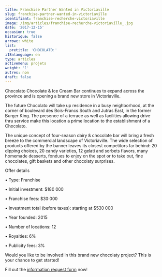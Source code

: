 ```yaml
---
title: Franchise Partner Wanted in Victoriaville
slug: franchise-partner-wanted-in-victoriaville
identifiant: franchise-recherche-victoriaville
image: /img/articles/franchise-recherche-victoriaville_.jpg
date: '2017-12-15'
occasion: true
historique: false
arrowc: white
list:
  pretitle: 'CHOCOLATO:'
i18nlanguage: en
type: articles
activemenu: projets
weight: '1'
autres: non
draft: false
---
```

Chocolato Chocolate & Ice Cream Bar continues to expand across the province and is opening a brand new store in Victoriaville. 

The future Chocolato will take up residence in a busy neighborhood, at the corner of boulevard des Bois-Francs South and Jutras East, in the former Burger King. The presence of a terrace as well as facilities allowing drive thru service make this location a prime location to the establishment of a Chocolato.

The unique concept of four-season dairy & chocolate bar will bring a fresh breeze to the commercial landscape of Victoriaville. The wide selection of products offered by the banner leaves its closest competitors far behind: 20 dipping choices, 20 candy varieties, 12 gelati and sorbets flavors, many homemade desserts, fondues to enjoy on the spot or to take out, fine chocolates, gift baskets and other chocolaty surprises.

Offer details

•	Type: Franchise

•	Initial investment: $180 000

•	Franchise fees: $30 000

•	Investment total (before taxes): starting at $530 000

•	Year founded: 2015

•	Number of locations: 12

•	Royalties: 6%

•	Publicity fees: 3%

Would you like to be involved in this brand new chocolaty project? This is your chance to get started! 

Fill out the [information request form](https://www.groupeblanchette.com/en/become-a-franchisee/) now!
